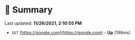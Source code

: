 # 📖 Summary
Last updated: **11/26/2021, 2:10:55 PM**

- `GET` [https://google.com](https://google.com) - **Up** (198ms)

